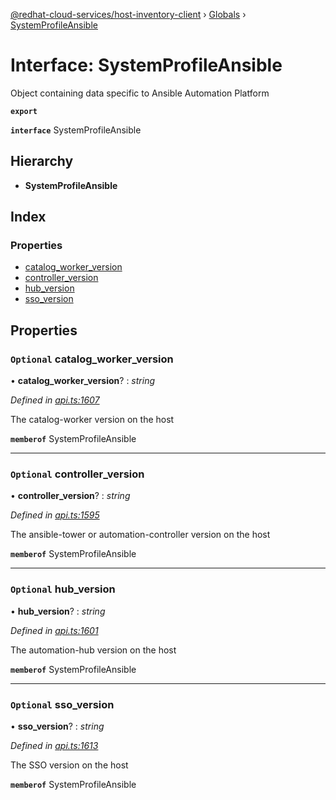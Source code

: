 [@redhat-cloud-services/host-inventory-client](../README.md) › [Globals](../globals.md) › [SystemProfileAnsible](systemprofileansible.md)

# Interface: SystemProfileAnsible

Object containing data specific to Ansible Automation Platform

**`export`** 

**`interface`** SystemProfileAnsible

## Hierarchy

* **SystemProfileAnsible**

## Index

### Properties

* [catalog_worker_version](systemprofileansible.md#optional-catalog_worker_version)
* [controller_version](systemprofileansible.md#optional-controller_version)
* [hub_version](systemprofileansible.md#optional-hub_version)
* [sso_version](systemprofileansible.md#optional-sso_version)

## Properties

### `Optional` catalog_worker_version

• **catalog_worker_version**? : *string*

*Defined in [api.ts:1607](https://github.com/RedHatInsights/javascript-clients/blob/master/packages/host-inventory/api.ts#L1607)*

The catalog-worker version on the host

**`memberof`** SystemProfileAnsible

___

### `Optional` controller_version

• **controller_version**? : *string*

*Defined in [api.ts:1595](https://github.com/RedHatInsights/javascript-clients/blob/master/packages/host-inventory/api.ts#L1595)*

The ansible-tower or automation-controller version on the host

**`memberof`** SystemProfileAnsible

___

### `Optional` hub_version

• **hub_version**? : *string*

*Defined in [api.ts:1601](https://github.com/RedHatInsights/javascript-clients/blob/master/packages/host-inventory/api.ts#L1601)*

The automation-hub version on the host

**`memberof`** SystemProfileAnsible

___

### `Optional` sso_version

• **sso_version**? : *string*

*Defined in [api.ts:1613](https://github.com/RedHatInsights/javascript-clients/blob/master/packages/host-inventory/api.ts#L1613)*

The SSO version on the host

**`memberof`** SystemProfileAnsible
